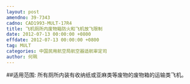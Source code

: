 ```yaml
---
layout: post
amendno: 39-7343
cadno: CAD1993-MULT-17R4
title: 飞机厕所内废物箱防火和飞机放飞限制
date: 2012-07-13 00:00:00 +0800
effdate: 2012-07-13 00:00:00 +0800
tag: MULT
categories: 中国民用航空局航空器适航审定司
author: 何珮
---
```


##适用范围:
所有厕所内装有收纳纸或亚麻类等废物的废物箱的运输类飞机。

